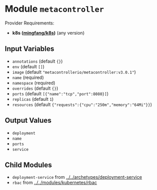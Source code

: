 
# Module `metacontroller`

Provider Requirements:
* **k8s ([mingfang/k8s](https://registry.terraform.io/providers/mingfang/k8s/latest))** (any version)

## Input Variables
* `annotations` (default `{}`)
* `env` (default `[]`)
* `image` (default `"metacontrollerio/metacontroller:v3.0.1"`)
* `name` (required)
* `namespace` (required)
* `overrides` (default `{}`)
* `ports` (default `[{"name":"tcp","port":8080}]`)
* `replicas` (default `1`)
* `resources` (default `{"requests":{"cpu":"250m","memory":"64Mi"}}`)

## Output Values
* `deployment`
* `name`
* `ports`
* `service`

## Child Modules
* `deployment-service` from [../../archetypes/deployment-service](../../archetypes/deployment-service)
* `rbac` from [../../modules/kubernetes/rbac](../../modules/kubernetes/rbac)

